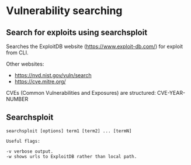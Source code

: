 # Vulnerability searching

## Search for exploits using searchsploit

Searches the ExploitDB website (https://www.exploit-db.com/) for exploit from CLI.

Other websites:
- https://nvd.nist.gov/vuln/search
- https://cve.mitre.org/  

CVEs (Common Vulnerabilities and Exposures) are structured:
CVE-YEAR-NUMBER

## Searchsploit

```
searchsploit [options] term1 [term2] ... [termN]

Useful flags:

-v verbose output.
-w shows urls to ExploitDB rather than local path.
```